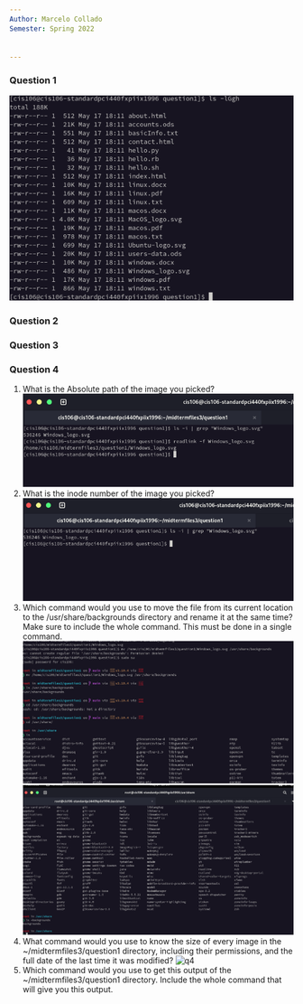 ```yaml
---
Author: Marcelo Collado 
Semester: Spring 2022


---
```


### Question 1 

![q1](q1.png)




### Question 2 



### Question 3


### Question 4
1. What is the Absolute path of the image you picked?
  ![q4](q4.1.png)
2. What is the inode number of the image you picked?
![q4](q4.2.1.png)
3. Which command would you use to move the file from its current location to the
/usr/share/backgrounds directory and rename it at the same time? Make sure to include the
whole command. This must be done in a single command.
![q4](q4.3.png)
![q4](q4.3.1.png)
1. What command would you use to know the size of every image in the ~/midtermfiles3/question1
directory, including their permissions, and the full date of the last time it was modified?
![q4](q4.3.2png)
4. Which command would you use to get this output of the ~/midtermfiles3/question1 directory. Include
the whole command that will give you this output.